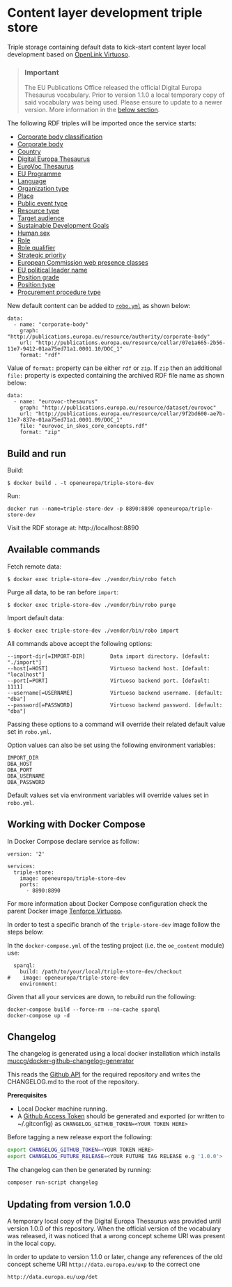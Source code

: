 # Content layer development triple store

Triple storage containing default data to kick-start content layer local development
based on [OpenLink Virtuoso](https://virtuoso.openlinksw.com).

> ### Important
> The EU Publications Office released the official Digital Europa Thesaurus vocabulary. Prior to version 1.1.0 a local
> temporary copy of said vocabulary was being used. Please ensure to update to a newer version. More information
> in the [below section](#updating-from-version-100).

The following RDF triples will be imported once the service starts:

- [Corporate body classification](https://op.europa.eu/en/web/eu-vocabularies/dataset/-/resource?uri=http://publications.europa.eu/resource/dataset/corporate-body-classification&version=20230927-0)
- [Corporate body](https://op.europa.eu/en/web/eu-vocabularies/dataset/-/resource?uri=http://publications.europa.eu/resource/dataset/corporate-body&version=20231213-0)
- [Country](https://op.europa.eu/en/web/eu-vocabularies/dataset/-/resource?uri=http://publications.europa.eu/resource/dataset/country&version=20230614-0)
- [Digital Europa Thesaurus](https://op.europa.eu/en/web/eu-vocabularies/dataset/-/resource?uri=http://publications.europa.eu/resource/dataset/det&version=2.6.0)
- [EuroVoc Thesaurus](https://op.europa.eu/en/web/eu-vocabularies/dataset/-/resource?uri=http://publications.europa.eu/resource/dataset/eurovoc&version=20230705-0)
- [EU Programme](https://op.europa.eu/en/web/eu-vocabularies/dataset/-/resource?uri=http://publications.europa.eu/resource/dataset/eu-programme&version=20231213-0)
- [Language](https://op.europa.eu/en/web/eu-vocabularies/dataset/-/resource?uri=http://publications.europa.eu/resource/dataset/language&version=20231213-0)
- [Organization type](https://op.europa.eu/en/web/eu-vocabularies/dataset/-/resource?uri=http://publications.europa.eu/resource/dataset/organization-type&version=20221214-0)
- [Place](https://op.europa.eu/en/web/eu-vocabularies/dataset/-/resource?uri=http://publications.europa.eu/resource/dataset/place&version=20230927-0)
- [Public event type](https://op.europa.eu/en/web/eu-vocabularies/dataset/-/resource?uri=http://publications.europa.eu/resource/dataset/public-event-type&version=20221214-0)
- [Resource type](https://op.europa.eu/en/web/eu-vocabularies/dataset/-/resource?uri=http://publications.europa.eu/resource/dataset/resource-type&version=20231213-0)
- [Target audience](https://op.europa.eu/en/web/eu-vocabularies/dataset/-/resource?uri=http://publications.europa.eu/resource/dataset/target-audience&version=20231213-0)
- [Sustainable Development Goals](https://op.europa.eu/en/web/eu-vocabularies/dataset/-/resource?uri=http://publications.europa.eu/resource/dataset/sdg&version=20200930-0)
- [Human sex](https://op.europa.eu/en/web/eu-vocabularies/dataset/-/resource?uri=http://publications.europa.eu/resource/dataset/human-sex&version=20210929-0)
- [Role](https://op.europa.eu/en/web/eu-vocabularies/dataset/-/resource?uri=http://publications.europa.eu/resource/dataset/role&version=20231115-0)
- [Role qualifier](https://op.europa.eu/en/web/eu-vocabularies/dataset/-/resource?uri=http://publications.europa.eu/resource/dataset/role-qualifier&version=20230927-0)
- [Strategic priority](https://op.europa.eu/en/web/eu-vocabularies/dataset/-/resource?uri=http://publications.europa.eu/resource/dataset/strategic-priority&version=20221214-0)
- [European Commission web presence classes](https://op.europa.eu/en/web/eu-vocabularies/dataset/-/resource?uri=http://publications.europa.eu/resource/dataset/com-web-presence&version=4.0)
- [EU political leader name](https://op.europa.eu/en/web/eu-vocabularies/dataset/-/resource?uri=http://publications.europa.eu/resource/dataset/political-leader&version=20240111-0)
- [Position grade](https://op.europa.eu/en/web/eu-vocabularies/dataset/-/resource?uri=http://publications.europa.eu/resource/dataset/position-grade&version=20210929-0)
- [Position type](https://op.europa.eu/en/web/eu-vocabularies/dataset/-/resource?uri=http://publications.europa.eu/resource/dataset/position-type&version=20210929-0)
- [Procurement procedure type](https://op.europa.eu/en/web/eu-vocabularies/dataset/-/resource?uri=http://publications.europa.eu/resource/dataset/procurement-procedure-type&version=20220928-0)

New default content can be added to [`robo.yml`](./robo.yml) as shown below:

```
data:
  - name: "corporate-body"
    graph: "http://publications.europa.eu/resource/authority/corporate-body"
    url: "http://publications.europa.eu/resource/cellar/07e1a665-2b56-11e7-9412-01aa75ed71a1.0001.10/DOC_1"
    format: "rdf"
```

Value of `format:` property can be either `rdf` or `zip`. If `zip` then an additional `file:` property is expected
containing the archived RDF file name as shown below:

```
data:
  - name: "eurovoc-thesaurus"
    graph: "http://publications.europa.eu/resource/dataset/eurovoc"
    url: "http://publications.europa.eu/resource/cellar/9f2bd600-ae7b-11e7-837e-01aa75ed71a1.0001.09/DOC_1"
    file: "eurovoc_in_skos_core_concepts.rdf"
    format: "zip"
```

## Build and run

Build:

```
$ docker build . -t openeuropa/triple-store-dev
```

Run:

```
docker run --name=triple-store-dev -p 8890:8890 openeuropa/triple-store-dev
```

Visit the RDF storage at: http://localhost:8890

## Available commands

Fetch remote data:

```
$ docker exec triple-store-dev ./vendor/bin/robo fetch
```

Purge all data, to be ran before `import`:

```
$ docker exec triple-store-dev ./vendor/bin/robo purge
```

Import default data:

```
$ docker exec triple-store-dev ./vendor/bin/robo import
```

All commands above accept the following options:

```
--import-dir[=IMPORT-DIR]        Data import directory. [default: "./import"]
--host[=HOST]                    Virtuoso backend host. [default: "localhost"]
--port[=PORT]                    Virtuoso backend port. [default: 1111]
--username[=USERNAME]            Virtuoso backend username. [default: "dba"]
--password[=PASSWORD]            Virtuoso backend password. [default: "dba"]
```

Passing these options to a command will override their related default value set in `robo.yml`.

Option values can also be set using the following environment variables:

```
IMPORT_DIR
DBA_HOST
DBA_PORT
DBA_USERNAME
DBA_PASSWORD
```

Default values set via environment variables will override values set in `robo.yml`.

## Working with Docker Compose

In Docker Compose declare service as follow:

```
version: '2'

services:
  triple-store:
    image: openeuropa/triple-store-dev
    ports:
      - 8890:8890
```

For more information about Docker Compose configuration check the parent Docker image
[Tenforce Virtuoso](https://hub.docker.com/r/tenforce/virtuoso/).

In order to test a specific branch of the `triple-store-dev` image follow the steps below:

In the `docker-compose.yml` of the testing project (i.e. the `oe_content` module) use:

```
  sparql:
    build: /path/to/your/local/triple-store-dev/checkout
#    image: openeuropa/triple-store-dev
    environment:
```

Given that all your services are down, to rebuild run the following:

```
docker-compose build --force-rm --no-cache sparql
docker-compose up -d
```

## Changelog

The changelog is generated using a local docker installation which installs
[muccg/docker-github-changelog-generator](https://github.com/muccg/docker-github-changelog-generator)

This reads the [Github API](https://api.github.com/repos/openeuropa/triple-store-dev) for the required repository and
writes the CHANGELOG.md to the root of the repository.

**Prerequisites**

- Local Docker machine running.
- A [Github Access Token](https://github.com/settings/tokens) should be generated and exported (or written to ~/.gitconfig)
  as `CHANGELOG_GITHUB_TOKEN=<YOUR TOKEN HERE>`

Before tagging a new release export the following:

```bash
export CHANGELOG_GITHUB_TOKEN=<YOUR TOKEN HERE>
export CHANGELOG_FUTURE_RELEASE=<YOUR FUTURE TAG RELEASE e.g '1.0.0'>
```

The changelog can then be generated by running:

```bash
composer run-script changelog
```

## Updating from version 1.0.0

A temporary local copy of the Digital Europa Thesaurus was provided until version 1.0.0 of this repository. When the
official version of the vocabulary was released, it was noticed that a wrong concept scheme URI was present in the local
copy.

In order to update to version 1.1.0 or later, change any references of the old concept scheme URI
`http://data.europa.eu/uxp` to the correct one
```
http://data.europa.eu/uxp/det
```
